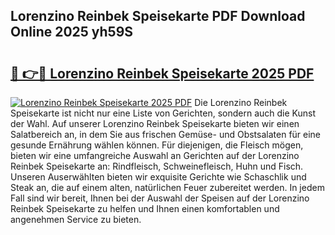 ## Lorenzino Reinbek Speisekarte PDF Download Online 2025 yh59S

# <h2><a href="http://gcef75.nevu.top/?p=Lorenzino+Reinbek+Speisekarte">🔗 👉🔴 Lorenzino Reinbek Speisekarte 2025 PDF</a></h2>

[![Lorenzino Reinbek Speisekarte 2025 PDF](https://i.imgur.com/dBaPXMq.png)](http://gcef75.nevu.top/?p=Lorenzino+Reinbek+Speisekarte)
Die Lorenzino Reinbek Speisekarte ist nicht nur eine Liste von Gerichten, sondern auch die Kunst der Wahl. Auf unserer Lorenzino Reinbek Speisekarte bieten wir einen Salatbereich an, in dem Sie aus frischen Gemüse- und Obstsalaten für eine gesunde Ernährung wählen können. Für diejenigen, die Fleisch mögen, bieten wir eine umfangreiche Auswahl an Gerichten auf der Lorenzino Reinbek Speisekarte an: Rindfleisch, Schweinefleisch, Huhn und Fisch. Unseren Auserwählten bieten wir exquisite Gerichte wie Schaschlik und Steak an, die auf einem alten, natürlichen Feuer zubereitet werden. In jedem Fall sind wir bereit, Ihnen bei der Auswahl der Speisen auf der Lorenzino Reinbek Speisekarte zu helfen und Ihnen einen komfortablen und angenehmen Service zu bieten.
